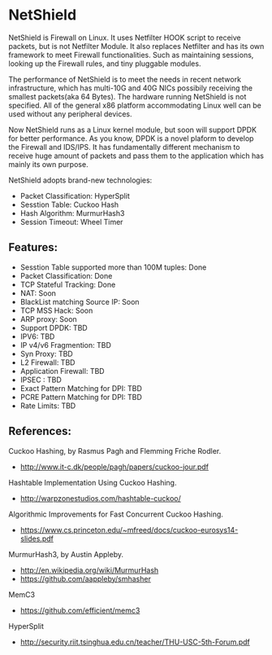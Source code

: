 **NetShield**
=====================

NetShield is Firewall on Linux. It uses Netfilter HOOK script to receive packets, but is not Netfilter Module. It also replaces Netfilter and has its own framework to meet Firewall functionalities. Such as maintaining sessions, looking up the Firewall rules, and tiny pluggable modules.

The performance of NetShield is to meet the needs in recent network infrastructure, which has multi-10G and 40G NICs possibily receiving the smallest packets(aka 64 Bytes). The hardware running NetShield is not specified. All of the general x86 platform accommodating Linux well can be used without any peripheral devices.

Now NetShield runs as a Linux kernel module, but soon will support DPDK for better performance. As you know, DPDK is a novel plaform to develop the Firewall and IDS/IPS. It has fundamentally different mechanism to receive huge amount of packets and pass them to the application which has mainly its own purpose.

NetShield adopts brand-new technologies:
* Packet Classification: HyperSplit
* Sesstion Table: Cuckoo Hash
* Hash Algorithm: MurmurHash3
* Session Timeout: Wheel Timer

## Features:

* Sesstion Table supported more than 100M tuples: Done
* Packet Classification: Done
* TCP Stateful Tracking: Done
* NAT: Soon
* BlackList matching Source IP: Soon
* TCP MSS Hack: Soon
* ARP proxy: Soon
* Support DPDK: TBD
* IPV6: TBD
* IP v4/v6 Fragmention: TBD
* Syn Proxy: TBD
* L2 Firewall: TBD
* Application Firewall: TBD
* IPSEC : TBD
* Exact Pattern Matching for DPI: TBD
* PCRE Pattern Matching for DPI: TBD
* Rate Limits: TBD

## References: 

Cuckoo Hashing, by Rasmus Pagh and Flemming Friche Rodler. 
- http://www.it-c.dk/people/pagh/papers/cuckoo-jour.pdf

Hashtable Implementation Using Cuckoo Hashing. 
- http://warpzonestudios.com/hashtable-cuckoo/

Algorithmic Improvements for Fast Concurrent Cuckoo Hashing.
- https://www.cs.princeton.edu/~mfreed/docs/cuckoo-eurosys14-slides.pdf

MurmurHash3, by Austin Appleby. 
- http://en.wikipedia.org/wiki/MurmurHash
- https://github.com/aappleby/smhasher

MemC3
- https://github.com/efficient/memc3

HyperSplit
- http://security.riit.tsinghua.edu.cn/teacher/THU-USC-5th-Forum.pdf

